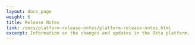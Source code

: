 ```yaml
---
layout: docs_page
weight: 6
title: Release Notes
link: /docs/platform-release-notes/platform-release-notes.html
excerpt: Information on the changes and updates in the Okta platform.
---
```

